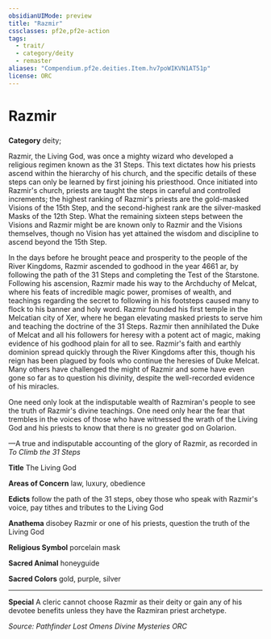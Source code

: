 ```yaml
---
obsidianUIMode: preview
title: "Razmir"
cssclasses: pf2e,pf2e-action
tags:
  - trait/
  - category/deity
  - remaster
aliases: "Compendium.pf2e.deities.Item.hv7poWIKVN1AT51p"
license: ORC
---
```

# Razmir

### 

**Category** deity; 




Razmir, the Living God, was once a mighty wizard who developed a religious regimen known as the 31 Steps. This text dictates how his priests ascend within the hierarchy of his church, and the specific details of these steps can only be learned by first joining his priesthood. Once initiated into Razmir's church, priests are taught the steps in careful and controlled increments; the highest ranking of Razmir's priests are the gold-masked Visions of the 15th Step, and the second-highest rank are the silver-masked Masks of the 12th Step. What the remaining sixteen steps between the Visions and Razmir might be are known only to Razmir and the Visions themselves, though no Vision has yet attained the wisdom and discipline to ascend beyond the 15th Step.

In the days before he brought peace and prosperity to the people of the River Kingdoms, Razmir ascended to godhood in the year 4661 ar, by following the path of the 31 Steps and completing the Test of the Starstone. Following his ascension, Razmir made his way to the Archduchy of Melcat, where his feats of incredible magic power, promises of wealth, and teachings regarding the secret to following in his footsteps caused many to flock to his banner and holy word. Razmir founded his first temple in the Melcatian city of Xer, where he began elevating masked priests to serve him and teaching the doctrine of the 31 Steps. Razmir then annihilated the Duke of Melcat and all his followers for heresy with a potent act of magic, making evidence of his godhood plain for all to see. Razmir's faith and earthly dominion spread quickly through the River Kingdoms after this, though his reign has been plagued by fools who continue the heresies of Duke Melcat. Many others have challenged the might of Razmir and some have even gone so far as to question his divinity, despite the well-recorded evidence of his miracles.

One need only look at the indisputable wealth of Razmiran's people to see the truth of Razmir's divine teachings. One need only hear the fear that trembles in the voices of those who have witnessed the wrath of the Living God and his priests to know that there is no greater god on Golarion.

—A true and indisputable accounting of the glory of Razmir, as recorded in _To Climb the 31 Steps_

**Title** The Living God

**Areas of Concern** law, luxury, obedience

**Edicts** follow the path of the 31 steps, obey those who speak with Razmir's voice, pay tithes and tributes to the Living God

**Anathema** disobey Razmir or one of his priests, question the truth of the Living God

**Religious Symbol** porcelain mask

**Sacred Animal** honeyguide

**Sacred Colors** gold, purple, silver

* * *

**Special** A cleric cannot choose Razmir as their deity or gain any of his devotee benefits unless they have the Razmiran priest archetype.

*Source: Pathfinder Lost Omens Divine Mysteries*
*ORC*